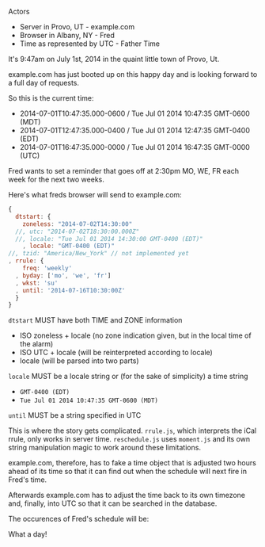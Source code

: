 Actors

  * Server in Provo, UT - example.com
  * Browser in Albany, NY - Fred
  * Time as represented by UTC - Father Time

It's 9:47am on July 1st, 2014 in the quaint little town of Provo, Ut.

example.com has just booted up on this happy day and is looking forward to
a full day of requests.

So this is the current time:

  * 2014-07-01T10:47:35.000-0600 / Tue Jul 01 2014 10:47:35 GMT-0600 (MDT)
  * 2014-07-01T12:47:35.000-0400 / Tue Jul 01 2014 12:47:35 GMT-0400 (EDT)
  * 2014-07-01T16:47:35.000-0000 / Tue Jul 01 2014 16:47:35 GMT-0000 (UTC)

Fred wants to set a reminder that goes off at 2:30pm MO, WE, FR each week for the next two weeks.

Here's what freds browser will send to example.com:

```javascript
{
  dtstart: {
    zoneless: "2014-07-02T14:30:00"
  //, utc: "2014-07-02T18:30:00.000Z"
  //, locale: "Tue Jul 01 2014 14:30:00 GMT-0400 (EDT)"
    , locale: "GMT-0400 (EDT)"
//, tzid: "America/New_York" // not implemented yet
, rrule: {
    freq: 'weekly'
  , byday: ['mo', 'we', 'fr']
  , wkst: 'su'
  , until: '2014-07-16T10:30:00Z'
  }
}
```

`dtstart` MUST have both TIME and ZONE information
  * ISO zoneless + locale (no zone indication given, but in the local time of the alarm)
  * ISO UTC + locale (will be reinterpreted according to locale)
  * locale (will be parsed into two parts)

`locale` MUST be a locale string or (for the sake of simplicity) a time string
  * `GMT-0400 (EDT)`
  * `Tue Jul 01 2014 10:47:35 GMT-0600 (MDT)`

`until` MUST be a string specified in UTC

This is where the story gets complicated. `rrule.js`, which interprets the iCal rrule,
only works in server time. `reschedule.js` uses `moment.js` and its own string manipulation
magic to work around these limitations.

example.com, therefore, has to fake a time object that is adjusted two hours ahead of its time
so that it can find out when the schedule will next fire in Fred's time.

Afterwards example.com has to adjust the time back to its own timezone and, finally, into UTC
so that it can be searched in the database.

The occurences of Fred's schedule will be:

What a day!
